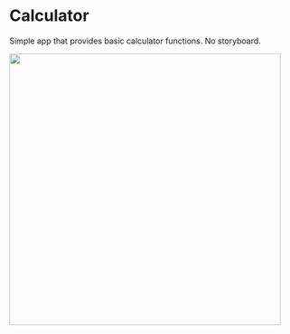 # Calculator

Simple app that provides basic calculator functions.
No storyboard.

<img src="https://user-images.githubusercontent.com/92307816/160284723-7dae42c3-b2b7-4732-a6dc-6084f10948bd.png" width="480">
